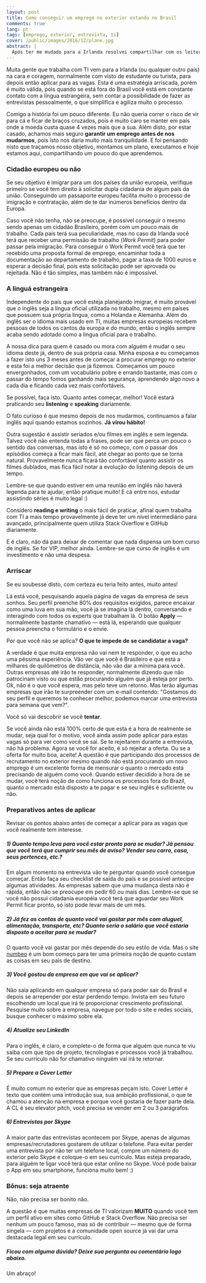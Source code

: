 ```yaml
---
layout: post
title: Como conseguir um emprego no exterior estando no Brasil
comments: true
lang: pt
tags: [emprego, exterior, entrevista, ti]
cover: /public/images/2016/12/plane.jpg
abstract: | 
  Após ter me mudado para a Irlanda resolvei compartilhar com os leitores como foi o processo e passar algumas dicas de como você também pode fazer o mesmo sem sair de casa. Quero mostrar que isto é perfeitamente possível e como o processo pode ser mais fácil do que você imagina.
---
```


Muita gente que trabalha com TI vem para a Irlanda (ou qualquer outro país) na cara e coragem, normalmente com visto de estudante ou turista, para depois então aplicar para as vagas. Esta é uma estratégia arriscada, porém é muito válida, pois quando se está fora do Brasil você está em constante contato com a lingua estrangeira, sem contar a possibilidade de fazer as entrevistas pessoalmente, o que simplifica e agiliza muito o processo.

Comigo a história foi um pouco diferente. Eu não queria correr o risco de vir para cá e ficar de braços cruzados, pois é muito caro se manter em país onde a moeda custa quase 4 vezes mais que a sua. Além disto, por estar casado, achamos mais seguro **garantir um emprego antes de nos mudarmos**, pois isto nos daria muito mais tranquilidade. E foi pensando nisto que traçamos nosso objetivo, montamos um plano, executamos e hoje estamos aqui, compartilhando um pouco do que aprendemos.

### Cidadão europeu ou não

Se seu objetivo é imigrar para um dos países da união europeia, verifique primeiro se você tem direito à solicitar dupla cidadania de algum país da união. Conseguindo um passaporte europeu facilita *muito* o processo de imigração e contratação, além de te dar inúmeros benefícios dentro da Europa.

Caso você não tenha, não se preocupe, é possível conseguir o mesmo sendo apenas um cidadão Brasileiro, porém com um pouco mais de trabalho. Cada país terá sua peculiaridade, mas no caso da Irlanda você terá que receber uma permissão de trabalho (*Work Permit*) para poder passar pela imigração. Para conseguir o Work Permit você terá que ter recebido uma proposta formal de emprego, encaminhar toda a documentação ao departamento de trabalho, pagar a taxa de 1000 euros e esperar a decisão final, pois esta solicitação pode ser aprovada ou rejeitada. Não é tão simples, mas também não é impossível.

### A linguá estrangeira

Independente do país que você esteja planejando imigrar, é muito provável que o inglês seja a língua oficial utilizada no trabalho, mesmo em países que possuem sua própria lingua, como a Holanda e Alemanha. Além do inglês ser o idioma mais usado em TI, muitas empresas europeias recebem pessoas de todos os cantos da europa e do mundo, então o inglês sempre acaba sendo adotado como a lingua oficial para o trabalho.

A nossa dica para quem é casado ou mora com alguém é mudar o seu idioma deste já, dentro de sua própria casa. Minha esposa e eu começamos a fazer isto uns 3 meses antes de começar a procurar emprego no exterior e esta foi a melhor decisão que já fizemos. Começamos um pouco envergonhados, com um vocabulário pobre e errando bastante, mas com o passar do tempo fomos ganhando mais segurança, aprendendo algo novo a cada dia e ficando cada vez mais confortáveis. 

Se possível, faça isto. Quanto antes começar, melhor! Você estará praticando seu **listening** e **speaking** diariamente.

O fato curioso é que mesmo depois de nos mudarmos, continuamos a falar inglês aqui quando estamos sozinhos. **Já virou hábito!**

Outra sugestão é assistir seriados e/ou filmes em inglês e sem legenda. Talvez você não entenda todas a frases, pode ser que perca um pouco o sentido das conversas, mas isto é só no começo, com o passar dos episódios começa a ficar mais fácil, até chegar ao ponto que se torna natural. Provavelmente nunca ficará tão confortável quanto assistir os filmes dublados, mas fica fácil notar a evolução do listening depois de um tempo.

Lembre-se que quando estiver em uma reunião em inglês não haverá legenda para te ajudar, então pratique muito! E cá entre nos, estudar assistindo séries é muito legal :)

Considero **reading e writing** o mais fácil de praticar, afinal quem trabalha com TI a mais tempo provavelmente já deve ter um nível intermediário para avançado, principalmente quem utiliza Stack Overflow e GitHub diariamente.

E é claro, não dá para deixar de comentar que nada dispensa um bom curso de inglês. Se for VIP, melhor ainda. Lembre-se que curso de inglês é um investimento e não uma despesa.

### Arriscar

Se eu soubesse disto, com certeza eu teria feito antes, muito antes!

Lá está você, pesquisando aquela página de vagas da empresa de seus sonhos. Seu perfil preenche 80% dos requisitos exigidos, parece encaixar como uma luva em sua mão, você já se imagina lá dentro, conversando e interagindo com todos os experts que trabalham lá. O botão **Apply** — normalmente bastante chamativo — está lá, esperando que qualquer pessoa preencha o formulário e o envie.

Por que você não se aplica? **O que te impede de se candidatar a vaga?**

A verdade é que muita empresa não vai nem te responder, o que eu acho uma péssima experiência. Vão ver que você é Brasileiro e que está a milhares de quilômetros de distância, não vão dar a mínima para você. Outras empresas até irão te responder, normalmente dizendo que não patrocinam visto ou que estão procurando alguém que já esteja por perto. Ok, não é o que você espera, mas pelo teve um retorno. Mas terão algumas empresas que irão te surpreender com um e-mail contendo: "Gostamos do seu perfil e queremos te conhecer melhor, podemos marcar uma entrevista para semana que vem?". 

Você só vai descobrir se você **tentar**.

Se você ainda não está 100% certo de que esta é a hora de realmente se mudar, seja qual for o motivo, você ainda assim pode aplicar para estas vagas só para ver como você se sai. Se te rejeitarem durante a entrevista, não há problema. Agora se você for aceito, é só rejeitar a oferta. Ou se a oferta for muito boa, aceite! A questão é que participando dos processos de recrutamento no exterior mesmo quando não está procurando um novo emprego é um excelente forma de mensurar o quanto o mercado está precisando de alguém como você. Quando estiver decidido a hora de se mudar, você terá noção de como funciona os processos fora do Brazil, quanto o mercado está disposto a te pagar e se seu inglês é suficiente ou não.

### Preparativos antes de aplicar

Revisar os pontos abaixo antes de começar a aplicar para as vagas que você realmente tem interesse.

##### 1) Quanto tempo leva para você estar pronto para se mudar? Já pensou que você terá que cumprir seu mês de aviso? Vender seu carro, casa, seus pertences, etc.?

Em algum momento na entrevista vão te perguntar quando você consegue começar. Então faça seu checklist de saída do país e se possível antecipe algumas atividades. As empresas sabem que uma mudança desta não é rápida, então não se preocupe em pedir 60 ou mais dias. Lembre-se que se você não possui cidadania européia você terá que aguardar seu Work Permit ficar pronto, só isto pode levar mais de um mês.

##### 2) Já fez as contas de quanto você vai gastar por mês com aluguel, alimentação, transporte, etc? Quanto seria o salário que você estaria disposto a aceitar para se mudar?

O quanto você vai gastar por mês depende do seu estilo de vida. Mas o site [numbeo](https://www.numbeo.com/cost-of-living) é um bom começo para ter uma primeira noção de quanto custam as coisas em seu país de destino.

##### 3) Você gostou da empresa em que vai se aplicar? 

Não saia aplicando em qualquer empresa só para poder sair do Brasil e depois se arrepender por estar perdendo tempo. Invista em seu futuro escolhendo um local que irá te proporcionar crescimento profissional. Pesquise muito sobre a empresa, navegue por todo o site e redes sociais, busque conhecer o máximo sobre ela.

##### 4) Atualize seu LinkedIn 

Para o inglês, é claro, e complete-o de forma que alguém que nunca te viu saiba com que tipo de projeto, tecnologias e processos você já trabalhou. Se seu currículo não for chamativo ninguém vai irá te retornar.

##### 5) Prepare a Cover Letter

É muito comum no exterior que as empresas peçam isto. Cover Letter é texto que contém uma introdução sua, sua ambição profissional, o que te chamou a atenção na empresa e porque você gostaria de fazer parte dela. A CL é seu elevator pitch, você precisa se vender em 2 ou 3 parágrafos. 

##### 6) Entrevistas por Skype

A maior parte das entrevistas acontecem por Skype, apenas de algumas empresas/recrutadores gostarem de utilizar o telefone. Para evitar perder uma entrevista por não ter um telefone local, compre um número do exterior pelo Skype e coloque-o em seu currículo. Mas esteja preparado, para alguém te ligar você terá que estar online no Skype. Você pode baixar o App em seu smartphone, funciona muito bem! :)

### Bônus: seja atraente

Não, não precisa ser bonito não.

A questão é que muitas empresas de TI valorizam **MUITO** quando você tem um perfil ativo em sites como GitHub e Stack Overflow. Não precisa ser nenhum um pouco famoso, mas só de contribuir — mesmo que de forma singela — com projetos e a comunidade open source já vai dar uma destacada legal em seu currículo.

##### Ficou com alguma dúvida? Deixe sua pergunta ou comentário logo abaixo.

Um abraço!